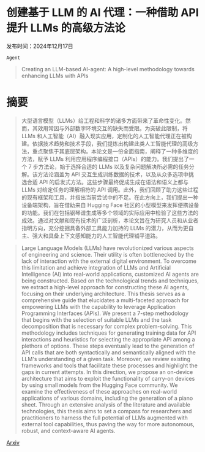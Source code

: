 # 创建基于 LLM 的 AI 代理：一种借助 API 提升 LLMs 的高级方法论

发布时间：2024年12月17日

`Agent`

> Creating an LLM-based AI-agent: A high-level methodology towards enhancing LLMs with APIs

# 摘要

> 大型语言模型（LLMs）给工程和科学的诸多方面带来了革命性变化。然而，其效用常因与外部数字环境交互的缺失而受限。为突破此限制，将 LLMs 和人工智能（AI）融入现实应用，定制化的人工智能代理正在被构建。依据技术趋势和技术手段，我们提炼出构建此类人工智能代理的高级方法，重点聚焦于其底层架构。本论文是一份全面指南，阐释了一种多维度的方法，赋予 LLMs 利用应用程序编程接口（APIs）的能力。我们提出了一个 7 步方法论，始于选择合适的 LLMs 以及复杂问题解决所必需的任务分解。该方法论涵盖为 API 交互生成训练数据的技术，以及从众多选项中挑选合适 API 的启发式方法。这些步骤最终促成生成在语法和语义上都与 LLMs 对给定任务的理解相符的 API 调用。此外，我们回顾了助力这些过程的现有框架和工具，并指出当前尝试中的不足。在此方向上，我们提出一种设备端架构，旨在借助来自 Hugging Face 社区的小型模型来发挥便携设备的功能。我们在包括钢琴谱生成等多个领域的实际应用中检验了这些方法的成效。通过对文献和现有技术的广泛剖析，本论文旨在为研究人员和从业者指明方向，充分挖掘具备外部工具能力加持的 LLMs 的潜力，从而为更自主、强大和具备上下文感知能力的人工智能代理铺平道路。

> Large Language Models (LLMs) have revolutionized various aspects of engineering and science. Their utility is often bottlenecked by the lack of interaction with the external digital environment. To overcome this limitation and achieve integration of LLMs and Artificial Intelligence (AI) into real-world applications, customized AI agents are being constructed. Based on the technological trends and techniques, we extract a high-level approach for constructing these AI agents, focusing on their underlying architecture. This thesis serves as a comprehensive guide that elucidates a multi-faceted approach for empowering LLMs with the capability to leverage Application Programming Interfaces (APIs). We present a 7-step methodology that begins with the selection of suitable LLMs and the task decomposition that is necessary for complex problem-solving. This methodology includes techniques for generating training data for API interactions and heuristics for selecting the appropriate API among a plethora of options. These steps eventually lead to the generation of API calls that are both syntactically and semantically aligned with the LLM's understanding of a given task. Moreover, we review existing frameworks and tools that facilitate these processes and highlight the gaps in current attempts. In this direction, we propose an on-device architecture that aims to exploit the functionality of carry-on devices by using small models from the Hugging Face community. We examine the effectiveness of these approaches on real-world applications of various domains, including the generation of a piano sheet. Through an extensive analysis of the literature and available technologies, this thesis aims to set a compass for researchers and practitioners to harness the full potential of LLMs augmented with external tool capabilities, thus paving the way for more autonomous, robust, and context-aware AI agents.

[Arxiv](https://arxiv.org/abs/2412.13233)